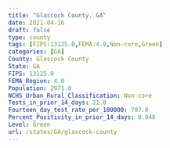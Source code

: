 ```yaml
---
title: "Glascock County, GA"
date: 2021-04-16
draft: false
type: county
tags: [FIPS:13125.0,FEMA:4.0,Non-core,Green]
categories: [GA]
County: Glascock County
State: GA
FIPS: 13125.0
FEMA_Region: 4.0
Population: 2971.0
NCHS_Urban_Rural_Classification: Non-core
Tests_in_prior_14_days: 21.0
Fourteen_day_test_rate_per_100000: 707.0
Percent_Positivity_in_prior_14_days: 0.048
Level: Green
url: /states/GA/glascock-county
---
```



